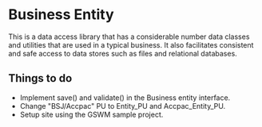 # Business Entity

This is a data access library that has a considerable number data classes and 
utilities that are used in a typical business.  It also facilitates consistent 
and safe access to data stores such as files and relational databases.

## Things to do
- Implement save() and validate() in the Business entity interface.
- Change "BSJ/Accpac" PU to Entity_PU and Accpac_Entity_PU.
- Setup site using the GSWM sample project.
